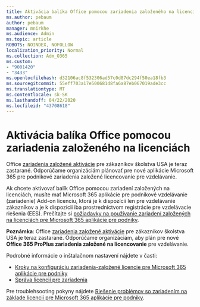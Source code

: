 ```yaml
---
title: Aktivácia balíka Office pomocou zariadenia založeného na licenciách
ms.author: pebaum
author: pebaum
manager: mnirkhe
ms.audience: Admin
ms.topic: article
ROBOTS: NOINDEX, NOFOLLOW
localization_priority: Normal
ms.collection: Adm_O365
ms.custom:
- "9001420"
- "3433"
ms.openlocfilehash: d32106ac8f532306ad57c0d87dc294f50ea18fb3
ms.sourcegitcommit: 55eff703a17e500681d8fa6a87eb067019ade3cc
ms.translationtype: MT
ms.contentlocale: sk-SK
ms.lasthandoff: 04/22/2020
ms.locfileid: "43708618"
---
```

# <a name="activating-office-using-device-based-licensing"></a>Aktivácia balíka Office pomocou zariadenia založeného na licenciách

Office [zariadenia založené aktivácie](https://aka.ms/officedba) pre zákazníkov školstva USA je teraz zastarané. Odporúčame organizáciám plánovať pre nové aplikácie Microsoft 365 pre podnikové zariadenia založené licencovanie pre vzdelávanie.

Ak chcete aktivovať balík Office pomocou zariadení založených na licenciách, musíte mať Microsoft 365 aplikácie pre podnikové vzdelávanie (zariadenie) Add-on licenciu, ktorá je k dispozícii len pre vzdelávanie zákazníkov a je k dispozícii iba prostredníctvom registrácie pre vzdelávacie riešenia (EES). Prečítajte si [požiadavky na používanie zariadení založených na licenciách pre Microsoft 365 aplikácie pre podniky](https://docs.microsoft.com/deployoffice/device-based-licensing#requirements-for-using-device-based-licensing-for-office-365-proplus).

**Poznámka**: Office [zariadenia založené aktivácie](https://aka.ms/officedba) pre zákazníkov školstva USA je teraz zastarané. Odporúčame organizáciám, aby plán pre nové **Office 365 ProPlus zariadenia založené na licencovanie** pre vzdelávanie.

Podrobné informácie o inštalačnom nastavení nájdete v časti:

- [Kroky na konfiguráciu zariadenia-založené licencie pre Microsoft 365 aplikácie pre podniky](https://docs.microsoft.com/deployoffice/device-based-licensing#steps-to-configure-device-based-licensing-for-office-365-proplus)
- [Správa licencií pre zariadenia](https://docs.microsoft.com/Office365/Admin/misc/manage-licenses-for-devices)

Pre troublehsooting pokyny nájdete [Riešenie problémov so zariadením na základe licencií pre Microsoft 365 aplikácie pre podniky](https://docs.microsoft.com/deployoffice/device-based-licensing#troubleshoot-device-based-licensing-for-office-365-proplus).
